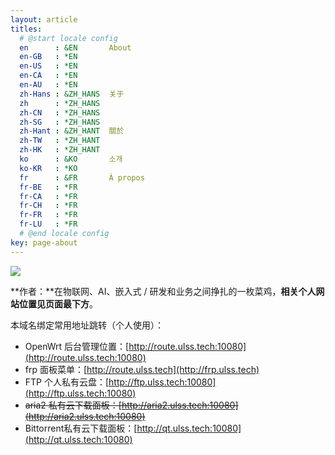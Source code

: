 ```yaml
---
layout: article
titles:
  # @start locale config
  en      : &EN       About
  en-GB   : *EN
  en-US   : *EN
  en-CA   : *EN
  en-AU   : *EN
  zh-Hans : &ZH_HANS  关于
  zh      : *ZH_HANS
  zh-CN   : *ZH_HANS
  zh-SG   : *ZH_HANS
  zh-Hant : &ZH_HANT  關於
  zh-TW   : *ZH_HANT
  zh-HK   : *ZH_HANT
  ko      : &KO       소개
  ko-KR   : *KO
  fr      : &FR       À propos
  fr-BE   : *FR
  fr-CA   : *FR
  fr-CH   : *FR
  fr-FR   : *FR
  fr-LU   : *FR
  # @end locale config
key: page-about
---
```


![](https://img-1253341704.cos.ap-shanghai.myqcloud.com/PICREWS5922.png)

**作者：**在物联网、AI、嵌入式 / 研发和业务之间挣扎的一枚菜鸡，**相关个人网站位置见页面最下方**。

本域名绑定常用地址跳转（个人使用）：

- OpenWrt 后台管理位置：[http://route.ulss.tech:10080](http://route.ulss.tech:10080)
- frp 面板菜单：[http://route.ulss.tech](http://frp.ulss.tech)
- FTP 个人私有云盘：[http://ftp.ulss.tech:10080](http://ftp.ulss.tech:10080)
- ~~aria2 私有云下载面板：[http://aria2.ulss.tech:10080](http://aria2.ulss.tech:10080)~~
- Bittorrent私有云下载面板：[http://qt.ulss.tech:10080](http://qt.ulss.tech:10080)

